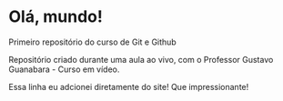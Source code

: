 # Olá, mundo!
 Primeiro repositório do curso de Git e Github

 Repositório criado durante uma aula ao vivo, com o Professor Gustavo Guanabara - Curso em vídeo.

 Essa linha eu adcionei diretamente do site! Que impressionante!
